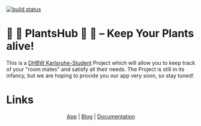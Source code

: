 [![build status](https://github.com/qt1337/PlantsHub/workflows/Build/badge.svg)](https://github.com/qt1337/PlantsHub/actions?query=branch%3Amaster)

# 🌱 🌻 PlantsHub 🌻 🌱 – Keep Your Plants alive!

This is a <a href="https://www.karlsruhe.dhbw.de/startseite.html">DHBW Karlsruhe-Student</a> Project which will allow you to keep track of your "room
mates" and satisfy all their needs. The Project is still in its infancy, but
we are hoping to provide you our app very soon, so stay tuned!

# Links
<p style="text-align: center"><a href="https://plantshub.de">App</a> | <a href="https://blog.plantshub.de/">Blog</a> | <a href="https://github.com/qt1337/PlantsHub/wiki">Documentation</a></p>


